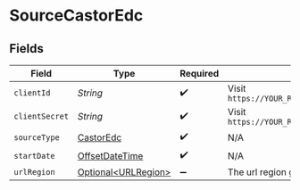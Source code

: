 # SourceCastorEdc


## Fields

| Field                                                                                     | Type                                                                                      | Required                                                                                  | Description                                                                               |
| ----------------------------------------------------------------------------------------- | ----------------------------------------------------------------------------------------- | ----------------------------------------------------------------------------------------- | ----------------------------------------------------------------------------------------- |
| `clientId`                                                                                | *String*                                                                                  | :heavy_check_mark:                                                                        | Visit `https://YOUR_REGION.castoredc.com/account/settings`                                |
| `clientSecret`                                                                            | *String*                                                                                  | :heavy_check_mark:                                                                        | Visit `https://YOUR_REGION.castoredc.com/account/settings`                                |
| `sourceType`                                                                              | [CastorEdc](../../models/shared/CastorEdc.md)                                             | :heavy_check_mark:                                                                        | N/A                                                                                       |
| `startDate`                                                                               | [OffsetDateTime](https://docs.oracle.com/javase/8/docs/api/java/time/OffsetDateTime.html) | :heavy_check_mark:                                                                        | N/A                                                                                       |
| `urlRegion`                                                                               | [Optional\<URLRegion>](../../models/shared/URLRegion.md)                                  | :heavy_minus_sign:                                                                        | The url region given at time of registration                                              |